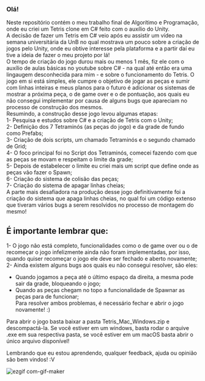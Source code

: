 ### Olá!

Neste repositório contém o meu trabalho final de Algorítimo e Programação, onde eu criei um Tetris clone em C# feito com o auxílio do Unity.  
A decisão de fazer um Tetris em C# veio após eu assistir um vídeo na semana universitária da UnB no qual mostrava um pouco sobre a criação de jogos pelo Unity, onde eu obtive interesse pela plataforma e a partir daí eu tive a ideia de fazer o meu projeto por lá!  
O tempo de criação do jogo durou mais ou menos 1 mês, fiz ele com o auxílio de aulas básicas no youtube sobre C# - na qual até então era uma lingaugem desconhecida para mim - e sobre o funcionamento do Tetris. O jogo em si está simples, ele cumpre o objetivo de jogar as peças e sumir com linhas inteiras e meus planos para o futuro é adicionar os sistemas de mostrar a próxima peça, o de game over e o de pontuação, aos quais eu não consegui implementar por causa de alguns bugs que apareciam no processo de construção dos mesmos.  
Resumindo, a construção desse jogo levou algumas etapas:  
1- Pesquisa e estudos sobre C# e a criação de Tetris com o Unity;   
2- Definição dos 7 Tetraminós (as peças do jogo) e da grade de fundo como Prefabs;  
3- Criação de dois scripts, um chamado Tetraminós e o segundo chamado de Grid;  
4- O foco principal foi no Script dos Tetraminós, comecei fazendo com que as peças se movam e respeitam o limite da grade;  
5- Depois de estabelecer o limite eu criei mais um script que define onde as peças vão fazer o Spawn;  
6- Criação do sistema de colisão das peças;  
7- Criação do sistema de apagar linhas cheias;  
A parte mais desafiadora na produção desse jogo definitivamente foi a criação do sistema que apaga linhas cheias, no qual foi um código extenso que tiveram vários bugs a serem resolvidos no processo de montagem do mesmo!  
    
      
## É importante lembrar que:  
1- O jogo não está completo, funcionalidades como o de game over ou o de recomeçar o jogo infelizmente ainda não foram implementadas, por isso, quando quiser recomeçar o jogo ele deve ser fechado e aberto novamente;    
2- Ainda existem alguns bugs aos quais eu não consegui resolver, são eles:  
- Quando jogamos a peça até o último espaço da direita, a mesma pode sair da grade, bloqueando o jogo;  
- Quando as peças chegam no topo a funcionalidade de Spawnar as peças para de funcionar;   
  Para resolver ambos problemas, é necessário fechar e abrir o jogo novamente! :)   
    
      
Para abrir o jogo basta baixar a pasta Tetris_Mac_Windows.zip e descompactá-la. Se você estiver em um windows, basta rodar o arquive .exe em sua respectiva pasta, se você estiver em um macOS basta abrir o único arquivo disponível! 
  
Lembrando que eu estou aprendendo, qualquer feedback, ajuda ou opinião são bem vindos! :V   

![ezgif com-gif-maker](https://user-images.githubusercontent.com/89619442/140665569-de7ab654-8441-45a0-93cd-862c04e4131f.gif)
